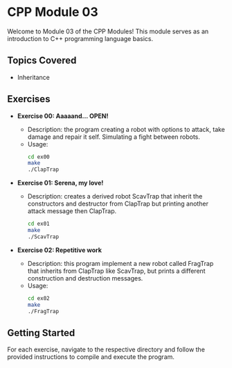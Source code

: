 # CPP Module 03

Welcome to Module 03 of the CPP Modules! This module serves as an introduction to C++ programming language basics.

## Topics Covered
- Inheritance

## Exercises
- **Exercise 00: Aaaaand... OPEN!**
  - Description: the program creating a robot with options to attack, take damage and repair it self. Simulating a fight between robots.
  - Usage:
    ```bash
    cd ex00
    make
    ./ClapTrap
    ```

- **Exercise 01: Serena, my love!**
  - Description: creates a derived robot ScavTrap that inherit the constructors and destructor from ClapTrap but printing another attack message then ClapTrap.
    ```bash
    cd ex01
    make
    ./ScavTrap
    ```

- **Exercise 02: Repetitive work**
  - Description: this program implement a new robot called FragTrap that inherits from ClapTrap like ScavTrap, but prints a different construction and destruction messages.
  - Usage:
    ```bash
    cd ex02
    make
    ./FragTrap
    ```

## Getting Started

For each exercise, navigate to the respective directory and follow the provided instructions to compile and execute the program.
